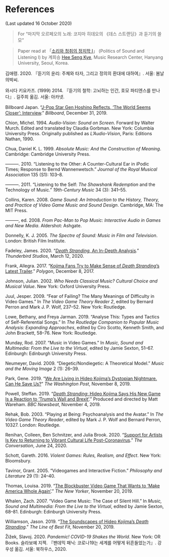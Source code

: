 # References

(Last updated 16 October 2020)

> For “마지막 오르페오의 노래: 코지마 히데오의 《데스 스트랜딩》과 듣기의 쓸모”

> Paper read at 「[소리와 청취의 정치학 I](http://mrc.hanyang.ac.kr/politics-sound-listening-i/program/)」 (Politics of Sound and Listening I) by 계희승 [Hee Seng Kye](https://undoingmusicology.com), Music Research Center, Hanyang University, Seoul, Korea.

김애령. 2020. 『듣기의 윤리: 주체와 타자, 그리고 정의의 환대에 대하여』. 서울: 봄날의박씨.

와시다 키요카즈. (1999) 2014. 『듣기의 철학: 고뇌하는 인간, 호모 파티엔스를 만나다』. 길주희 옮김. 서울: 아카넷.

Billboard Japan. “[J-Pop Star Gen Hoshino Reﬂects, ‘The World Seems Closer’: Interview](https://www.billboard.com/index.php/articles/news/international/8547194/japan-gen-hoshino-pop-virus-tour-interview).” *Billboard*, December 31, 2019.

Chion, Michel. 1994. *Audio-Vision: Sound on Screen*. Forward by Walter Murch. Edited and translated by Claudia Gorbman. New York: Columbia University Press. Originally published as *L’Audio-Vision*, Paris: Editions Nathan, 1990.

Chua, Daniel K. L. 1999. *Absolute Music: And the Construction of Meaning*. Cambridge: Cambridge University Press.

———. 2010. “Listening to the Other: A Counter-Cultural Ear in iPodic Times; Response to Bernd Wannenwetsch.” *‌Journal of the Royal Musical Association* 135 (S1): 103–8.

———. 2011. “Listening to the Self: *The Shawshank Redemption* and the Technology of Music.” *19th-Century Music* 34 (3): 341–55.

Collins, Karen. 2008. *Game Sound: An Introduction to the History, Theory, and Practice of Video Game Music and Sound Design*. Cambridge, MA: The MIT Press.

———, ed. 2008. *From Pac-Man to Pop Music: Interactive Audio in Games and New Media*. Aldershot: Ashgate.

Donnelly, K. J. 2005. *The Spectre of Sound: Music in Film and Television*. London: British Film Institute.

Fadeley, James. 2020. “[*Death Stranding*, An In-Depth Analysis](https://tbirdstudios.com/game-reviews/death-stranding-an-in-depth-analysis/).” *Thunderbird Studios*, March 12, 2020.

Frank, Allegra. 2017. “[Kojima Fans Try to Make Sense of *Death Stranding*’s Latest Trailer](https://www.polygon.com/2017/12/8/16752560/death-stranding-new-trailer-2017-theory).” *Polygon*, December 8, 2017.

Johnson, Julian. 2002. *Who Needs Classical Music? Cultural Choice and Musical Value*. New York: Oxford University Press.

Juul, Jesper. 2009. “Fear of Failing? The Many Meanings of Difficulty in Video Games.” In *The Video Game Theory Reader 2*, edited by Bernard Perron and Mark J. P. Wolf, 237–52. New York: Routledge.

Lowe, Bethany, and Freya Jarman. 2019. “Analyse This: Types and Tactics of Self-Referential Songs.” In *The Routledge Companion to Popular Music Analysis: Expanding Approaches*, edited by Ciro Scotto, Kenneth Smith, and John Brackett, 58–76. New York: Routledge.

Munday, Rod. 2007. “Music in Video Games.” In *Music, Sound and Multimedia: From the Live to the Virtual*, edited by Jamie Sexton, 51–67. Edinburgh: Edinburgh University Press.

Neumeyer, David. 2009. “Diegetic/Nondiegetic: A Theoretical Model.” *Music and the Moving Image* 2 (1): 26–39.

Park, Gene. 2019. “[We Are Living in Hideo Kojima’s Dystopian Nightmare. Can He Save Us?](https://www.washingtonpost.com/video-games/2019/11/08/we-are-living-hideo-kojimas-dystopian-nightmare-can-he-save-us/)” *The Washington Post*, November 8, 2019.

Powell, Steffan. 2019. “[*Death Stranding*: Hideo Kojima Says His New Game Is a Reaction to ‘Trump’s Wall and Brexit’](https://www.bbc.com/news/av/newsbeat-50269587).” Produced and directed by Matt Wareham. *BBC Newsbeat*, November 4, 2019.

Rehak, Bob. 2003. “Playing at Being: Psychoanalysis and the Avatar.” In *The Video Game Theory Reader*, edited by Mark J. P. Wolf and Bernard Perron, 10327. London: Routledge.

Renihan, Colleen, Ben Schnitzer, and Julia Brook. 2020. “[Support for Artists Is Key to Returning to Vibrant Cultural Life Post-Coronavirus](https://theconversation.com/support-for-artists-is-key-to-returning-to-vibrant-cultural-life-post-coronavirus-138048).” *The Conversation*, June 24, 2020.

Schott, Gareth. 2016. *Violent Games: Rules, Realism, and Effect*. New York: Bloomsbury.

Tavinor, Grant. 2005. “Videogames and Interactive Fiction.” *Philosophy and Literature* 29 (1): 24–40.

Thomas, Louisa. 2019. “[The Blockbuster Video Game That Wants to ‘Make America Whole Again’](https://www.newyorker.com/sports/sporting-scene/the-blockbuster-video-game-that-wants-to-make-america-whole-again).” *The New Yorker*, November 20, 2019.

Whalen, Zach. 2007. “Video Game Music: The Case of Silent Hill.” In *Music, Sound and Multimedia: From the Live to the Virtual*, edited by Jamie Sexton, 68–81. Edinburgh: Edinburgh University Press.

Williamson, Jason. 2019. “[The Soundscapes of Hideo Kojima’s *Death Stranding*](https://www.thelineofbestﬁt.com/features/articles/death-stranding-hideo-kojima-soundscapes).” *The Line of Best Fit*, November 20, 2019.

Žižek, Slavoj. 2020. *Pandemic! COVID-19 Shakes the World*. New York: OR Books. 슬라보예 지젝. 『팬데믹 패닉: 코로나19는 세계를 어떻게 뒤흔들었는가』. 강우성 옮김. 서울: 북하우스, 2020.